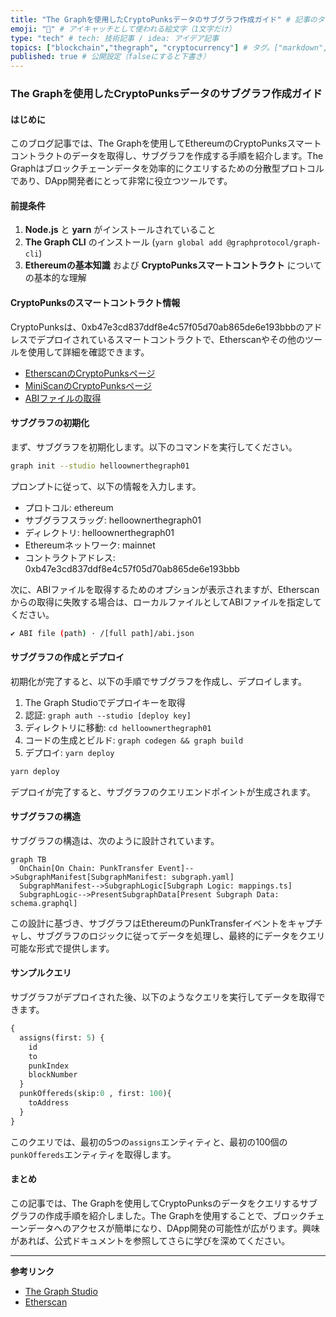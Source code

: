 ```yaml
---
title: "The Graphを使用したCryptoPunksデータのサブグラフ作成ガイド" # 記事のタイトル
emoji: "🧱" # アイキャッチとして使われる絵文字（1文字だけ）
type: "tech" # tech: 技術記事 / idea: アイデア記事
topics: ["blockchain","thegraph", "cryptocurrency"] # タグ。["markdown", "rust", "aws"]のように指定する
published: true # 公開設定（falseにすると下書き）
---
```


### The Graphを使用したCryptoPunksデータのサブグラフ作成ガイド

#### はじめに

このブログ記事では、The Graphを使用してEthereumのCryptoPunksスマートコントラクトのデータを取得し、サブグラフを作成する手順を紹介します。The Graphはブロックチェーンデータを効率的にクエリするための分散型プロトコルであり、DApp開発者にとって非常に役立つツールです。

#### 前提条件

1. **Node.js** と **yarn** がインストールされていること
2. **The Graph CLI** のインストール (`yarn global add @graphprotocol/graph-cli`)
3. **Ethereumの基本知識** および **CryptoPunksスマートコントラクト** についての基本的な理解

#### CryptoPunksのスマートコントラクト情報

CryptoPunksは、0xb47e3cd837ddf8e4c57f05d70ab865de6e193bbbのアドレスでデプロイされているスマートコントラクトで、Etherscanやその他のツールを使用して詳細を確認できます。

- [EtherscanのCryptoPunksページ](https://etherscan.io/token/0xb47e3cd837ddf8e4c57f05d70ab865de6e193bbb#code)
- [MiniScanのCryptoPunksページ](https://miniscan.xyz/?address=0xb47e3cd837ddf8e4c57f05d70ab865de6e193bbb&network=ethereum)
- [ABIファイルの取得](https://miniscan.xyz/code?network=ethereum&address=0xb47e3cd837ddf8e4c57f05d70ab865de6e193bbb&codeType=ABI)

#### サブグラフの初期化

まず、サブグラフを初期化します。以下のコマンドを実行してください。

```bash
graph init --studio helloownerthegraph01
```

プロンプトに従って、以下の情報を入力します。

- プロトコル: ethereum
- サブグラフスラッグ: helloownerthegraph01
- ディレクトリ: helloownerthegraph01
- Ethereumネットワーク: mainnet
- コントラクトアドレス: 0xb47e3cd837ddf8e4c57f05d70ab865de6e193bbb

次に、ABIファイルを取得するためのオプションが表示されますが、Etherscanからの取得に失敗する場合は、ローカルファイルとしてABIファイルを指定してください。

```bash
✔ ABI file (path) · /[full path]/abi.json
```

#### サブグラフの作成とデプロイ

初期化が完了すると、以下の手順でサブグラフを作成し、デプロイします。

1. The Graph Studioでデプロイキーを取得
2. 認証: `graph auth --studio [deploy key]`
3. ディレクトリに移動: `cd helloownerthegraph01`
4. コードの生成とビルド: `graph codegen && graph build`
5. デプロイ: `yarn deploy`

```bash
yarn deploy
```

デプロイが完了すると、サブグラフのクエリエンドポイントが生成されます。

#### サブグラフの構造

サブグラフの構造は、次のように設計されています。

```mermaid
graph TB
  OnChain[On Chain: PunkTransfer Event]-->SubgraphManifest[SubgraphManifest: subgraph.yaml]
  SubgraphManifest-->SubgraphLogic[Subgraph Logic: mappings.ts]
  SubgraphLogic-->PresentSubgraphData[Present Subgraph Data: schema.graphql]
```

この設計に基づき、サブグラフはEthereumのPunkTransferイベントをキャプチャし、サブグラフのロジックに従ってデータを処理し、最終的にデータをクエリ可能な形式で提供します。

#### サンプルクエリ

サブグラフがデプロイされた後、以下のようなクエリを実行してデータを取得できます。

```graphql
{
  assigns(first: 5) {
    id
    to
    punkIndex
    blockNumber
  }
  punkOffereds(skip:0 , first: 100){
    toAddress
  }
}
```

このクエリでは、最初の5つの`assigns`エンティティと、最初の100個の`punkOffereds`エンティティを取得します。

#### まとめ

この記事では、The Graphを使用してCryptoPunksのデータをクエリするサブグラフの作成手順を紹介しました。The Graphを使用することで、ブロックチェーンデータへのアクセスが簡単になり、DApp開発の可能性が広がります。興味があれば、公式ドキュメントを参照してさらに学びを深めてください。

---

**参考リンク**

- [The Graph Studio](https://thegraph.com/studio)
- [Etherscan](https://etherscan.io)

